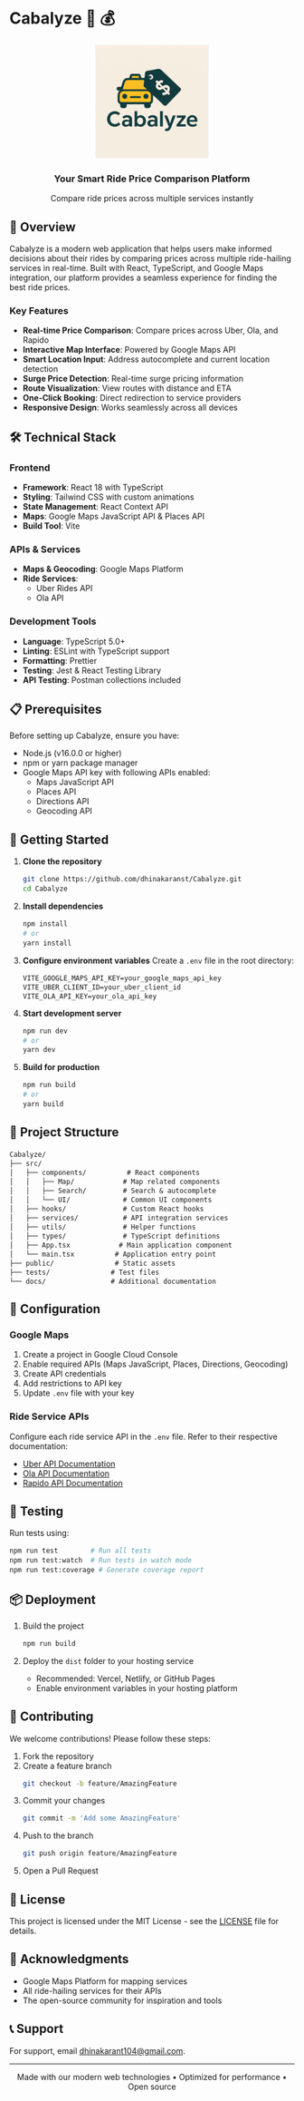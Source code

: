 # Cabalyze 🚗 💰

<div align="center">
  <img src="assets/images/logo.png" alt="Cabalyze Logo" width="200">
  <h3>Your Smart Ride Price Comparison Platform</h3>
  <p>Compare ride prices across multiple services instantly</p>
</div>

## 🌟 Overview

Cabalyze is a modern web application that helps users make informed decisions about their rides by comparing prices across multiple ride-hailing services in real-time. Built with React, TypeScript, and Google Maps integration, our platform provides a seamless experience for finding the best ride prices.

### Key Features

- **Real-time Price Comparison**: Compare prices across Uber, Ola, and Rapido
- **Interactive Map Interface**: Powered by Google Maps API
- **Smart Location Input**: Address autocomplete and current location detection
- **Surge Price Detection**: Real-time surge pricing information
- **Route Visualization**: View routes with distance and ETA
- **One-Click Booking**: Direct redirection to service providers
- **Responsive Design**: Works seamlessly across all devices

## 🛠️ Technical Stack

### Frontend
- **Framework**: React 18 with TypeScript
- **Styling**: Tailwind CSS with custom animations
- **State Management**: React Context API
- **Maps**: Google Maps JavaScript API & Places API
- **Build Tool**: Vite

### APIs & Services
- **Maps & Geocoding**: Google Maps Platform
- **Ride Services**: 
  - Uber Rides API
  - Ola API

### Development Tools
- **Language**: TypeScript 5.0+
- **Linting**: ESLint with TypeScript support
- **Formatting**: Prettier
- **Testing**: Jest & React Testing Library
- **API Testing**: Postman collections included

## 📋 Prerequisites

Before setting up Cabalyze, ensure you have:

- Node.js (v16.0.0 or higher)
- npm or yarn package manager
- Google Maps API key with following APIs enabled:
  - Maps JavaScript API
  - Places API
  - Directions API
  - Geocoding API

## 🚀 Getting Started

1. **Clone the repository**
   ```bash
   git clone https://github.com/dhinakaranst/Cabalyze.git
   cd Cabalyze
   ```

2. **Install dependencies**
   ```bash
   npm install
   # or
   yarn install
   ```

3. **Configure environment variables**
   Create a `.env` file in the root directory:
   ```env
   VITE_GOOGLE_MAPS_API_KEY=your_google_maps_api_key
   VITE_UBER_CLIENT_ID=your_uber_client_id
   VITE_OLA_API_KEY=your_ola_api_key
   ```

4. **Start development server**
   ```bash
   npm run dev
   # or
   yarn dev
   ```

5. **Build for production**
   ```bash
   npm run build
   # or
   yarn build
   ```

## 📁 Project Structure

```
Cabalyze/
├── src/
│   ├── components/          # React components
│   │   ├── Map/            # Map related components
│   │   ├── Search/         # Search & autocomplete
│   │   └── UI/             # Common UI components
│   ├── hooks/              # Custom React hooks
│   ├── services/           # API integration services
│   ├── utils/              # Helper functions
│   ├── types/              # TypeScript definitions
│   ├── App.tsx            # Main application component
│   └── main.tsx          # Application entry point
├── public/               # Static assets
├── tests/               # Test files
└── docs/                # Additional documentation
```

## 🔧 Configuration

### Google Maps

1. Create a project in Google Cloud Console
2. Enable required APIs (Maps JavaScript, Places, Directions, Geocoding)
3. Create API credentials
4. Add restrictions to API key
5. Update `.env` file with your key

### Ride Service APIs

Configure each ride service API in the `.env` file. Refer to their respective documentation:
- [Uber API Documentation](https://developer.uber.com/docs)
- [Ola API Documentation](https://developers.olacabs.com)
- [Rapido API Documentation](https://rapidoapi.com/docs)

## 🧪 Testing

Run tests using:
```bash
npm run test        # Run all tests
npm run test:watch  # Run tests in watch mode
npm run test:coverage # Generate coverage report
```

## 📦 Deployment

1. Build the project
   ```bash
   npm run build
   ```

2. Deploy the `dist` folder to your hosting service
   - Recommended: Vercel, Netlify, or GitHub Pages
   - Enable environment variables in your hosting platform

## 🤝 Contributing

We welcome contributions! Please follow these steps:

1. Fork the repository
2. Create a feature branch
   ```bash
   git checkout -b feature/AmazingFeature
   ```
3. Commit your changes
   ```bash
   git commit -m 'Add some AmazingFeature'
   ```
4. Push to the branch
   ```bash
   git push origin feature/AmazingFeature
   ```
5. Open a Pull Request

## 📄 License

This project is licensed under the MIT License - see the [LICENSE](LICENSE) file for details.

## 🙏 Acknowledgments

- Google Maps Platform for mapping services
- All ride-hailing services for their APIs
- The open-source community for inspiration and tools

## 📞 Support

For support, email dhinakarant104@gmail.com.

---

<div align="center">
  Made with our modern web technologies • Optimized for performance • Open source
</div>
